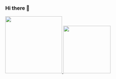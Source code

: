 ### Hi there 👋

<!--
**Gustavolongen-hub/gustavolongen-hub** is a ✨ _special_ ✨ repository because its `README.md` (this file) appears on your GitHub profile.

Here are some ideas to get you started:

- 🔭 I’m currently working on ...
- 🌱 I’m currently learning ...
- 👯 I’m looking to collaborate on ...
- 🤔 I’m looking for help with ...
- 💬 Ask me about ...
- 📫 How to reach me: ...
- 😄 Pronouns: ...
- ⚡ Fun fact: ...
-->
<div>
  <a href="https://github.com/gustavolongen-hub">
  <img height="180em" src="https://github-readme-stats.vercel.app/api?username=gustavolongen-hub&show_icons=true&theme=dracula&include_all_commits=true&count_private=true"/>
  <img height="150em" src="https://github-readme-stats.vercel.app/api/top-langs/?username=gustavolongen-hub&layout=compact&langs_count=7&theme=dracula"/>
</div>
